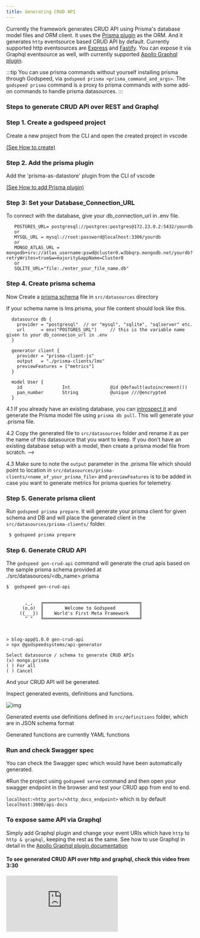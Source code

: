 ```yaml
---
title: Generating CRUD API
--- 
```


Currently the framework generates CRUD API using Prisma's database model files and ORM client. It uses the [Prisma plugin](./datasources/datasource-plugins/Prisma%20Datasource.md) as the ORM. And it generates `http` eventsource based CRUD API by default. Currently supported http eventsources are [Express](./event-sources/event-source-plugins/Express%20Http%20Eventsource.md) and [Fastify](./event-sources/event-source-plugins/Fastify%20Eventsource.md). You can expose it via Graphql eventsource as well, with currently supported [Apollo Graphql plugin](./event-sources/event-source-plugins/Apollo%20GraphQl%20Eventsource.md).   

:::tip
You can use prisma commands without yourself installing prisma through Godspeed, via `godspeed prisma <prisma_command_and_args>`. The `godspeed prisma` command is a proxy to prisma commands with some add-on commands to handle prisma datasources.
:::

### Steps to generate CRUD API over REST and Graphql

### Step 1. Create a godspeed project 
Create a new project from the CLI and open the created project in vscode
  
  [(See How to create)](./guide/get-started.md#step-2:-create-a-project-and-start-the-server)

### Step 2. Add the prisma plugin
Add the 'prisma-as-datastore' plugin from the CLI of vscode

  [(See How to add Prisma plugin)](./datasources/datasource-plugins/Prisma%20Datasource.md#add-plugin)

### Step 3: Set your Database_Connection_URL

To connect with the database, give your db_connection_url in .env file.
 ```
    POSTGRES_URL= postgresql://postgres:postgres@172.23.0.2:5432/yourdb
    or
    MYSQL_URL = mysql://root:password@localhost:3306/yourdb
    or
    MONGO_ATLAS_URL = mongodb+srv://atlas_username:pswd@cluster0.w3bbqrp.mongodb.net/yourdb?retryWrites=true&w=majority&appName=Cluster0
    or
    SQLITE_URL="file:./enter_your_file_name.db"
 ```
### Step 4. Create prisma schema 

Now Create a [prisma schema](https://www.prisma.io/docs/orm/prisma-schema) file in `src/datasources` directory

If your schema name is lms.prisma, your file content should look like this. 
  ```prisma
    datasource db {
      provider = "postgresql"  // or "mysql", "sqlite", "sqlserver" etc.
      url      = env("POSTGRES_URL")     // this is the variable name given to your db_connecion_url in .env
    }

    generator client {
      provider = "prisma-client-js"
      output   = "./prisma-clients/lms"
      previewFeatures = ["metrics"]
    }

    model User {
      id               Int               @id @default(autoincrement())
      pan_number       String            @unique ///@encrypted
    }
  ```


  4.1 If you already have an existing database, you can [introspect it](https://www.prisma.io/docs/getting-started/setup-prisma/add-to-existing-project/relational-databases/introspection-typescript-postgresql) and generate the Prisma model file using `prisma db pull`. This will generate your .prisma file. 
  
  4.2 Copy the generated file to `src/datasources` folder and rename it as per the name of this datasource that you want to keep. If you don't have an existing database setup with a model, then create a prisma model file from scratch.  -->
  
  4.3 Make sure to note the `output` parameter in the .prisma file which should point to location in `src/datasources/prisma-clients/<name_of_your_prisma_file>` and `previewFeatures` is to be added in case you want to generate metrics for prisma queries for telemetry. 

    
### Step 5. Generate prisma client
Run `godspeed prisma prepare`. It will generate your prisma client for given schema and DB and will place the generated client in the `src/datasources/prisma-clients/` folder.

 ```bash
  $ godspeed prisma prepare
 ```
  
### Step 6. Generate CRUD API
 
  The `godspeed gen-crud-api` command will generate the crud apis based on the sample prisma schema provided at ./src/datasources/<db_name>.prisma

  ```bash
  $  godspeed gen-crud-api
  ```

```

       ,_,   ╔════════════════════════════════════╗
      (o,o)  ║        Welcome to Godspeed         ║
     ({___}) ║    World's First Meta Framework    ║
       " "   ╚════════════════════════════════════╝



> blog-app@1.0.0 gen-crud-api
> npx @godspeedsystems/api-generator

Select datasource / schema to generate CRUD APIs
(x) mongo.prisma
( ) For all
( ) Cancel

```
And your CRUD API will be generated.

Inspect generated events, definitions and functions.

  ![img](../../static/img/generated_crud_api.png)

  Generated events use definitions defined in `src/definitions` folder, which are in JSON schema format
    
  Generated functions are currently YAML functions

### Run and check Swagger spec 
  You can check the Swagger spec which would have been automatically generated. 

  #Run the project using `godspeed serve` command and then open your swagger endpoint in the browser and test your CRUD app from end to end.
  
   `localhost:<http_port>/<http_docs_endpoint>` which is by default `localhost:3000/api-docs`

### To expose same API via Graphql

  Simply add Graphql plugin and change your event URIs which have `http` to `http & graphql`, keeping the rest as the same. See how to use Graphql in detail in the [Apollo Graphql plugin documentation](./event-sources/event-source-plugins/Apollo%20GraphQl%20Eventsource.md)

#### To see generated CRUD API over http and graphql, check this video from 3:30

<div style={{ position: 'relative', paddingBottom: '56.25%', height: 0, overflow: 'hidden' }}>
<iframe style={{ position: 'absolute', top: 0, left: 0, width: '100%', height: '100%' }} src="https://www.youtube.com/embed/dVt6GPSgY7A?si=gYrEESjBpIOfuNM5&amp;start=205" frameborder="0" allowfullscreen></iframe>
</div>
